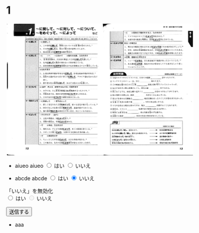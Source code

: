 # 1

<img src="imgs/img20190919_18211259.jpg" />

- aiueo aiueo
<input type="radio" name="q1" value="はい"> はい
<input type="radio" name="q1" value="いいえ"> いいえ

- abcde abcde
<input type="radio" name="q2" value="はい"> はい
<input type="radio" name="q2" value="いいえ" checked> いいえ

<p>「いいえ」を無効化<br>
<input type="radio" name="q3" value="はい"> はい
<input type="radio" name="q3" value="いいえ" disabled> いいえ
</p>

<p><input type="submit" value="送信する"></p>

- aaa
